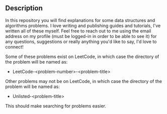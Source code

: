<h2>Description</h2>
<p>
In this repository you will find explanations for some data structures and algorithms problems. 
I love writing and publishing guides and tutorials, I've written all of these myself. Feel free to reach out to me using the email address on my profile (must be logged-in in order to be able to see it) for any questions, suggestions or really anything you'd like to say, I'd love to connect!

Some of these problems exist on LeetCode, in which case the directory of the problem will be named as:
<ul>
<li>LeetCode-&lt;problem-number&gt;-&lt;problem-title&gt;</li>
</ul>

Other problems may not be on LeetCode, in which case the directory of the problem will be named as:
<ul>
<li>Unlisted-&lt;problem-title&gt;</li>
</ul>

This should make searching for problems easier.
</p>